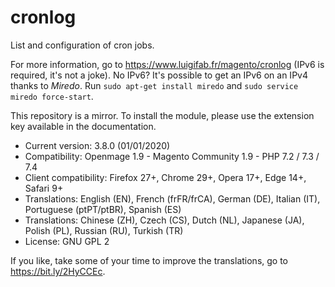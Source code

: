 # cronlog

List and configuration of cron jobs.

For more information, go to https://www.luigifab.fr/magento/cronlog (IPv6 is required, it's not a joke). No IPv6? It's possible to get an IPv6 on an IPv4 thanks to *Miredo*. Run `sudo apt-get install miredo` and `sudo service miredo force-start`.

This repository is a mirror. To install the module, please use the extension key available in the documentation.

- Current version: 3.8.0 (01/01/2020)
- Compatibility: Openmage 1.9 - Magento Community 1.9 - PHP 7.2 / 7.3 / 7.4
- Client compatibility: Firefox 27+, Chrome 29+, Opera 17+, Edge 14+, Safari 9+
- Translations: English (EN), French (frFR/frCA), German (DE), Italian (IT), Portuguese (ptPT/ptBR), Spanish (ES)
- Translations: Chinese (ZH), Czech (CS), Dutch (NL), Japanese (JA), Polish (PL), Russian (RU), Turkish (TR)
- License: GNU GPL 2

If you like, take some of your time to improve the translations, go to https://bit.ly/2HyCCEc.
